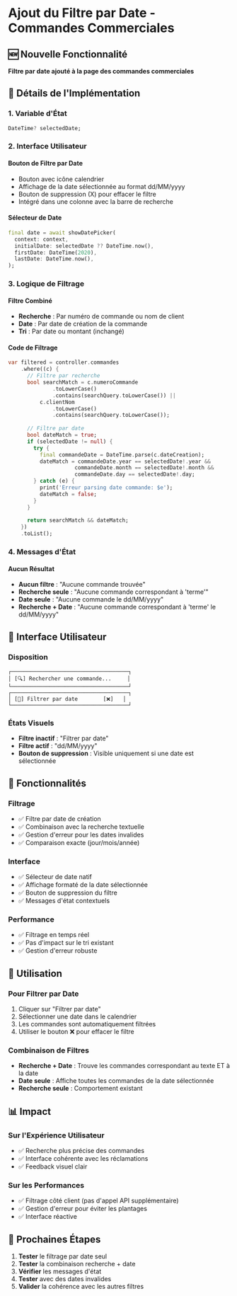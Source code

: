 # Ajout du Filtre par Date - Commandes Commerciales

## 🆕 Nouvelle Fonctionnalité

**Filtre par date ajouté à la page des commandes commerciales**

## 📝 Détails de l'Implémentation

### 1. **Variable d'État**
```dart
DateTime? selectedDate;
```

### 2. **Interface Utilisateur**

#### **Bouton de Filtre par Date**
- Bouton avec icône calendrier
- Affichage de la date sélectionnée au format dd/MM/yyyy
- Bouton de suppression (X) pour effacer le filtre
- Intégré dans une colonne avec la barre de recherche

#### **Sélecteur de Date**
```dart
final date = await showDatePicker(
  context: context,
  initialDate: selectedDate ?? DateTime.now(),
  firstDate: DateTime(2020),
  lastDate: DateTime.now(),
);
```

### 3. **Logique de Filtrage**

#### **Filtre Combiné**
- **Recherche** : Par numéro de commande ou nom de client
- **Date** : Par date de création de la commande
- **Tri** : Par date ou montant (inchangé)

#### **Code de Filtrage**
```dart
var filtered = controller.commandes
    .where((c) {
      // Filtre par recherche
      bool searchMatch = c.numeroCommande
              .toLowerCase()
              .contains(searchQuery.toLowerCase()) ||
          c.clientNom
              .toLowerCase()
              .contains(searchQuery.toLowerCase());
      
      // Filtre par date
      bool dateMatch = true;
      if (selectedDate != null) {
        try {
          final commandeDate = DateTime.parse(c.dateCreation);
          dateMatch = commandeDate.year == selectedDate!.year &&
                     commandeDate.month == selectedDate!.month &&
                     commandeDate.day == selectedDate!.day;
        } catch (e) {
          print('Erreur parsing date commande: $e');
          dateMatch = false;
        }
      }
      
      return searchMatch && dateMatch;
    })
    .toList();
```

### 4. **Messages d'État**

#### **Aucun Résultat**
- **Aucun filtre** : "Aucune commande trouvée"
- **Recherche seule** : "Aucune commande correspondant à 'terme'"
- **Date seule** : "Aucune commande le dd/MM/yyyy"
- **Recherche + Date** : "Aucune commande correspondant à 'terme' le dd/MM/yyyy"

## 🎨 Interface Utilisateur

### **Disposition**
```
┌─────────────────────────────────────┐
│ [🔍] Rechercher une commande...     │
└─────────────────────────────────────┘
┌─────────────────────────────────────┐
│ [📅] Filtrer par date        [❌]   │
└─────────────────────────────────────┘
```

### **États Visuels**
- **Filtre inactif** : "Filtrer par date"
- **Filtre actif** : "dd/MM/yyyy"
- **Bouton de suppression** : Visible uniquement si une date est sélectionnée

## 🔧 Fonctionnalités

### **Filtrage**
- ✅ Filtre par date de création
- ✅ Combinaison avec la recherche textuelle
- ✅ Gestion d'erreur pour les dates invalides
- ✅ Comparaison exacte (jour/mois/année)

### **Interface**
- ✅ Sélecteur de date natif
- ✅ Affichage formaté de la date sélectionnée
- ✅ Bouton de suppression du filtre
- ✅ Messages d'état contextuels

### **Performance**
- ✅ Filtrage en temps réel
- ✅ Pas d'impact sur le tri existant
- ✅ Gestion d'erreur robuste

## 🚀 Utilisation

### **Pour Filtrer par Date**
1. Cliquer sur "Filtrer par date"
2. Sélectionner une date dans le calendrier
3. Les commandes sont automatiquement filtrées
4. Utiliser le bouton ❌ pour effacer le filtre

### **Combinaison de Filtres**
- **Recherche + Date** : Trouve les commandes correspondant au texte ET à la date
- **Date seule** : Affiche toutes les commandes de la date sélectionnée
- **Recherche seule** : Comportement existant

## 📊 Impact

### **Sur l'Expérience Utilisateur**
- ✅ Recherche plus précise des commandes
- ✅ Interface cohérente avec les réclamations
- ✅ Feedback visuel clair

### **Sur les Performances**
- ✅ Filtrage côté client (pas d'appel API supplémentaire)
- ✅ Gestion d'erreur pour éviter les plantages
- ✅ Interface réactive

## 🎯 Prochaines Étapes

1. **Tester** le filtrage par date seul
2. **Tester** la combinaison recherche + date
3. **Vérifier** les messages d'état
4. **Tester** avec des dates invalides
5. **Valider** la cohérence avec les autres filtres 